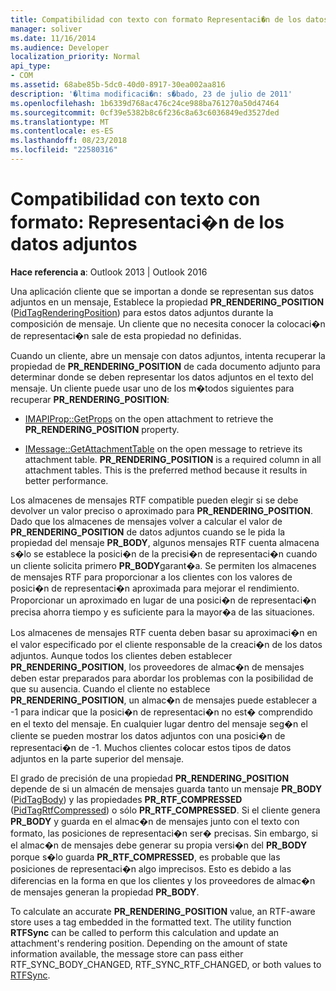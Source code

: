 ```yaml
---
title: Compatibilidad con texto con formato Representaci�n de los datos adjuntos
manager: soliver
ms.date: 11/16/2014
ms.audience: Developer
localization_priority: Normal
api_type:
- COM
ms.assetid: 68abe85b-5dc0-40d0-8917-30ea002aa816
description: '�ltima modificaci�n: s�bado, 23 de julio de 2011'
ms.openlocfilehash: 1b6339d768ac476c24ce988ba761270a50d47464
ms.sourcegitcommit: 0cf39e5382b8c6f236c8a63c6036849ed3527ded
ms.translationtype: MT
ms.contentlocale: es-ES
ms.lasthandoff: 08/23/2018
ms.locfileid: "22580316"
---
```

# <a name="supporting-formatted-text-rendering-attachments"></a>Compatibilidad con texto con formato: Representaci�n de los datos adjuntos

  
  
**Hace referencia a**: Outlook 2013 | Outlook 2016 
  
Una aplicación cliente que se importan a donde se representan sus datos adjuntos en un mensaje, Establece la propiedad **PR_RENDERING_POSITION** ([PidTagRenderingPosition](pidtagrenderingposition-canonical-property.md)) para estos datos adjuntos durante la composición de mensaje. Un cliente que no necesita conocer la colocaci�n de representaci�n sale de esta propiedad no definidas.
  
Cuando un cliente, abre un mensaje con datos adjuntos, intenta recuperar la propiedad de **PR_RENDERING_POSITION** de cada documento adjunto para determinar donde se deben representar los datos adjuntos en el texto del mensaje. Un cliente puede usar uno de los m�todos siguientes para recuperar **PR_RENDERING_POSITION**:
  
- [IMAPIProp::GetProps](imapiprop-getprops.md) on the open attachment to retrieve the **PR_RENDERING_POSITION** property. 
    
- [IMessage::GetAttachmentTable](imessage-getattachmenttable.md) on the open message to retrieve its attachment table. **PR_RENDERING_POSITION** is a required column in all attachment tables. This is the preferred method because it results in better performance. 
    
Los almacenes de mensajes RTF compatible pueden elegir si se debe devolver un valor preciso o aproximado para **PR_RENDERING_POSITION**. Dado que los almacenes de mensajes volver a calcular el valor de **PR_RENDERING_POSITION** de datos adjuntos cuando se le pida la propiedad del mensaje **PR_BODY**, algunos mensajes RTF cuenta almacena s�lo se establece la posici�n de la precisi�n de representaci�n cuando un cliente solicita primero **PR_BODY**garant�a. Se permiten los almacenes de mensajes RTF para proporcionar a los clientes con los valores de posici�n de representaci�n aproximada para mejorar el rendimiento. Proporcionar un aproximado en lugar de una posici�n de representaci�n precisa ahorra tiempo y es suficiente para la mayor�a de las situaciones. 
  
Los almacenes de mensajes RTF cuenta deben basar su aproximaci�n en el valor especificado por el cliente responsable de la creaci�n de los datos adjuntos. Aunque todos los clientes deben establecer **PR_RENDERING_POSITION**, los proveedores de almac�n de mensajes deben estar preparados para abordar los problemas con la posibilidad de que su ausencia. Cuando el cliente no establece **PR_RENDERING_POSITION**, un almac�n de mensajes puede establecer a -1 para indicar que la posici�n de representaci�n no est� comprendido en el texto del mensaje. En cualquier lugar dentro del mensaje seg�n el cliente se pueden mostrar los datos adjuntos con una posici�n de representaci�n de -1. Muchos clientes colocar estos tipos de datos adjuntos en la parte superior del mensaje.
  
El grado de precisión de una propiedad **PR_RENDERING_POSITION** depende de si un almacén de mensajes guarda tanto un mensaje **PR_BODY** ([PidTagBody](pidtagbody-canonical-property.md)) y las propiedades **PR_RTF_COMPRESSED** ([PidTagRtfCompressed](pidtagrtfcompressed-canonical-property.md)) o sólo **PR_RTF_COMPRESSED**. Si el cliente genera **PR_BODY** y guarda en el almac�n de mensajes junto con el texto con formato, las posiciones de representaci�n ser� precisas. Sin embargo, si el almac�n de mensajes debe generar su propia versi�n del **PR_BODY** porque s�lo guarda **PR_RTF_COMPRESSED**, es probable que las posiciones de representaci�n algo imprecisos. Esto es debido a las diferencias en la forma en que los clientes y los proveedores de almac�n de mensajes generan la propiedad **PR_BODY**. 
  
To calculate an accurate **PR_RENDERING_POSITION** value, an RTF-aware store uses a tag embedded in the formatted text. The utility function **RTFSync** can be called to perform this calculation and update an attachment's rendering position. Depending on the amount of state information available, the message store can pass either RTF_SYNC_BODY_CHANGED, RTF_SYNC_RTF_CHANGED, or both values to [RTFSync](rtfsync.md).
  

